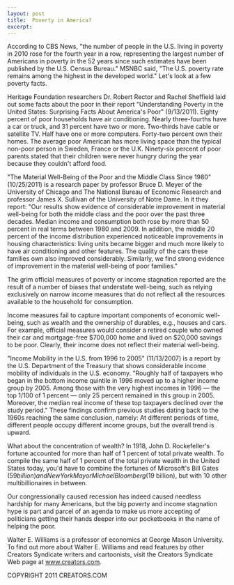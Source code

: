 ```yaml
---
layout: post
title:  Poverty in America?
excerpt:
---
```


According to CBS News, "the number of people in the U.S. living in poverty in 2010 rose for the fourth year in a row, representing the largest number of Americans in poverty in the 52 years since such estimates have been published by the U.S. Census Bureau." MSNBC said, "The U.S. poverty rate remains among the highest in the developed world." Let's look at a few poverty facts.

Heritage Foundation researchers Dr. Robert Rector and Rachel Sheffield laid out some facts about the poor in their report "Understanding Poverty in the United States: Surprising Facts About America's Poor" (9/13/2011). Eighty percent of poor households have air conditioning. Nearly three-fourths have a car or truck, and 31 percent have two or more. Two-thirds have cable or satellite TV. Half have one or more computers. Forty-two percent own their homes. The average poor American has more living space than the typical non-poor person in Sweden, France or the U.K. Ninety-six percent of poor parents stated that their children were never hungry during the year because they couldn't afford food.

"The Material Well-Being of the Poor and the Middle Class Since 1980" (10/25/2011) is a research paper by professor Bruce D. Meyer of the University of Chicago and The National Bureau of Economic Research and professor James X. Sullivan of the University of Notre Dame. In it they report: "Our results show evidence of considerable improvement in material well-being for both the middle class and the poor over the past three decades. Median income and consumption both rose by more than 50 percent in real terms between 1980 and 2009. In addition, the middle 20 percent of the income distribution experienced noticeable improvements in housing characteristics: living units became bigger and much more likely to have air conditioning and other features. The quality of the cars these families own also improved considerably. Similarly, we find strong evidence of improvement in the material well-being of poor families."

The grim official measures of poverty or income stagnation reported are the result of a number of biases that understate well-being, such as relying exclusively on narrow income measures that do not reflect all the resources available to the household for consumption.

 Income measures fail to capture important components of economic well-being, such as wealth and the ownership of durables, e.g., houses and cars. For example, official measures would consider a retired couple who owned their car and mortgage-free $700,000 home and lived on $20,000 savings to be poor. Clearly, their income does not reflect their material well-being.

"Income Mobility in the U.S. from 1996 to 2005" (11/13/2007) is a report by the U.S. Department of the Treasury that shows considerable income mobility of individuals in the U.S. economy. "Roughly half of taxpayers who began in the bottom income quintile in 1996 moved up to a higher income group by 2005. Among those with the very highest incomes in 1996 — the top 1/100 of 1 percent — only 25 percent remained in this group in 2005. Moreover, the median real income of these top taxpayers declined over the study period." These findings confirm previous studies dating back to the 1960s reaching the same conclusion, namely: At different periods of time, different people occupy different income groups, but the overall trend is upward.

What about the concentration of wealth? In 1918, John D. Rockefeller's fortune accounted for more than half of 1 percent of total private wealth. To compile the same half of 1 percent of the total private wealth in the United States today, you'd have to combine the fortunes of Microsoft's Bill Gates ($59 billion) and New York Mayor Michael Bloomberg ($19 billion), but with 10 other multibillionaires in between.

Our congressionally caused recession has indeed caused needless hardship for many Americans, but the big poverty and income stagnation hype is part and parcel of an agenda to make us more accepting of politicians getting their hands deeper into our pocketbooks in the name of helping the poor.

Walter E. Williams is a professor of economics at George Mason University. To find out more about Walter E. Williams and read features by other Creators Syndicate writers and cartoonists, visit the Creators Syndicate Web page at www.creators.com.

COPYRIGHT 2011 CREATORS.COM
